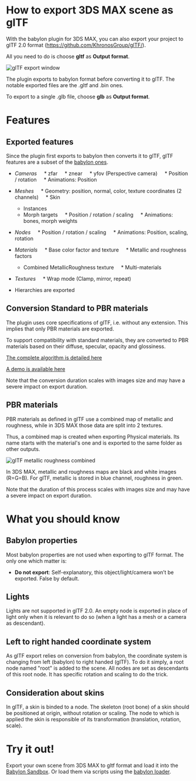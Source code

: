 # How to export 3DS MAX scene as glTF

With the babylon plugin for 3DS MAX, you can also export your project to glTF 2.0 format (https://github.com/KhronosGroup/glTF/).

All you need to do is choose __gltf__ as __Output format__.

![glTF export window](/img/exporters/3DSMax/14_gltf_export_window.jpg)

The plugin exports to babylon format before converting it to glTF.
The notable exported files are the .gltf and .bin ones.

To export to a single .glb file, choose __glb__ as __Output format__.

#  Features  #

## Exported features

Since the plugin first exports to babylon then converts it to glTF, glTF features are a subset of the [babylon ones](https://doc.babylonjs.com/exporters/3dsmax#features).

* _Cameras_
    * zfar
    * znear
    * yfov (Perspective camera)
    * Position / rotation
    * Animations: Position

* _Meshes_
    * Geometry: position, normal, color, texture coordinates (2 channels)
    * Skin
    * Instances
    * Morph targets
    * Position / rotation / scaling
    * Animations: bones, morph weights

* _Nodes_
    * Position / rotation / scaling
    * Animations: Position, scaling, rotation

* _Materials_
    * Base color factor and texture
    * Metallic and roughness factors
    * Combined MetallicRoughness texture
    * Multi-materials

* _Textures_
    * Wrap mode (Clamp, mirror, repeat)

* Hierarchies are exported

## Conversion Standard to PBR materials

The plugin uses core specifications of glTF, i.e. without any extension. This implies that only PBR materials are exported.

To support compatibility with standard materials, they are converted to PBR materials based on their diffuse, specular, opacity and glossiness.

[The complete algorithm is detailed here](https://github.com/bghgary/glTF/blob/gh-pages/convert-between-workflows-bjs/js/babylon.pbrUtilities.js)

[A demo is available here](https://bghgary.github.io/glTF/convert-between-workflows-bjs/)

Note that the conversion duration scales with images size and may have a severe impact on export duration.

## PBR materials

PBR materials as defined in glTF use a combined map of metallic and roughness, while in 3DS MAX those data are split into 2 textures.

Thus, a combined map is created when exporting Physical materials. Its name starts with the material's one and is exported to the same folder as other outputs.

![glTF metallic roughness combined](/img/exporters/3DSMax/15_gltf_metallic_roughness_combined.jpg)

In 3DS MAX, metallic and roughness maps are black and white images (R=G=B).
For glTF, metallic is stored in blue channel, roughness in green.

Note that the duration of this process scales with images size and may have a severe impact on export duration.

# What you should know

## Babylon properties

Most babylon properties are not used when exporting to glTF format. The only one which matter is:
* __Do not export__: Self-explanatory, this object/light/camera won’t be exported. False by default.

## Lights

Lights are not supported in glTF 2.0. An empty node is exported in place of light only when it is relevant to do so (when a light has a mesh or a camera as descendant).

## Left to right handed coordinate system

As glTF export relies on conversion from babylon, the coordinate system is changing from left (babylon) to right handed (glTF).
To do it simply, a root node named "root" is added to the scene. All nodes are set as descendants of this root node. It has specific rotation and scaling to do the trick.

## Consideration about skins

In glTF, a skin is binded to a node. The skeleton (root bone) of a skin should be positioned at origin, without rotation or scaling. The node to which is applied the skin is responsible of its transformation (translation, rotation, scale).

#  Try it out!  #

Export your own scene from 3DS MAX to gltf format and load it into the [Babylon Sandbox](http://sandbox.babylonjs.com/). Or load them via scripts using the [babylon loader](https://doc.babylonjs.com/extensions/gltf).
